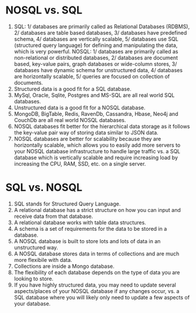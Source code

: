 # NOSQL vs. SQL

1. SQL: 1/ databases are primarily called as Relational Databases (RDBMS), 2/ databases are table based databases, 3/ databases have predefined schema, 4/ databases are vertically scalable, 5/ databases use SQL (structured query language) for defining and manipulating the data, which is very powerful.
   NOSQL: 1/ databases are primarily called as non-relational or distributed databases, 2/ databases are document based, key-value pairs, graph databases or wide-column stores, 3/ databases have dynamic schema for unstructured data, 4/ databases are horizontally scalable, 5/ queries are focused on collection of documents.
2. Structured data is a good fit for a SQL database.
3. MySql, Oracle, Sqlite, Postgres and MS-SQL are all real world SQL databases.
4. Unstructured data is a good fit for a NOSQL database.
5. MongoDB, BigTable, Redis, RavenDb, Cassandra, Hbase, Neo4j and CouchDb are all real world NOSQL databases.
6. NOSQL databases fit better for the hierarchical data storage as it follows the key-value pair way of storing data similar to JSON data.
7. NOSQL databases are better for scalability because they are horizontally scalable, which allows you to easily add more servers to your NOSQL database infrastructure to handle large traffic vs. a SQL database which is vertically scalable and require increasing load by increasing the CPU, RAM, SSD, etc. on a single server.

# SQL vs. NOSQL

1. SQL stands for Structured Query Language.
2. A relational database has a strict structure on how you can input and receive data from that database.
3. A relational database works with table data structures. 
4. A schema is a set of requirements for the data to be stored in a database.
5. A NOSQL database is built to store lots and lots of data in an unstructured way.
6. A NOSQL database stores data in terms of collections and are much more flexibile with data.
7. Collections are inside a Mongo database.
8. The flexibility of each database depends on the type of data you are looking to store.
9. If you have highly structured data, you may need to update several aspects/places of your NOSQL database if any changes occur, vs. a SQL database where you will likely only need to update a few aspects of your database.

